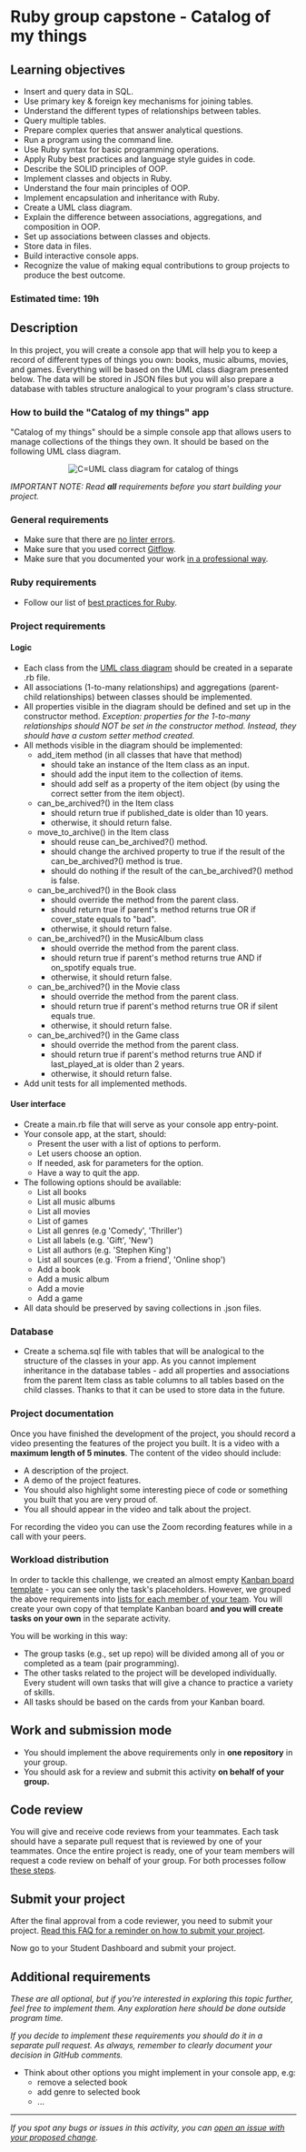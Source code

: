 # Ruby group capstone - Catalog of my things

## Learning objectives
- Insert and query data in SQL.
- Use primary key & foreign key mechanisms for joining tables.
- Understand the different types of relationships between tables.
- Query multiple tables.
- Prepare complex queries that answer analytical questions.
- Run a program using the command line.
- Use Ruby syntax for basic programming operations.
- Apply Ruby best practices and language style guides in code.
- Describe the SOLID principles of OOP.
- Implement classes and objects in Ruby.
- Understand the four main principles of OOP.
- Implement encapsulation and inheritance with Ruby.
- Create a UML class diagram.
- Explain the difference between associations, aggregations, and composition in OOP.
- Set up associations between classes and objects.
- Store data in files.
- Build interactive console apps.
- Recognize the value of making equal contributions to group projects to produce the best outcome. 

### Estimated time: 19h

## Description

In this project, you will create a console app that will help you to keep a record of different types of things you own: books, music albums, movies, and games.
Everything will be based on the UML class diagram presented below. The data will be stored in JSON files but you will also prepare a database with tables structure analogical to your program's class structure.

### How to build the "Catalog of my things" app

"Catalog of my things" should be a simple console app that allows users to manage collections of the things they own. It should be based on the following UML class diagram.

<p align="center">
  <img src="./images/catalog_of_my_things.png" alt="C=UML class diagram for catalog of things" />
</p>

*IMPORTANT NOTE: Read **all** requirements before you start building your project.*

### General requirements

- Make sure that there are [no linter errors](https://github.com/microverseinc/linters-config).
- Make sure that you used correct [Gitflow](https://github.com/microverseinc/curriculum-transversal-skills/blob/main/git-github/articles/gitflow.md).
- Make sure that you documented your work [in a professional way](https://github.com/microverseinc/curriculum-transversal-skills/blob/main/documentation/articles/professional_repo_rules.md).

### Ruby requirements

- Follow our list of [best practices for Ruby](https://github.com/microverseinc/curriculum-ruby/blob/main/articles/ruby_best_practices.md).

### Project requirements

#### Logic

- Each class from the [UML class diagram](./images/catalog_of_my_things.png) should be created in a separate .rb file.
- All associations (1-to-many relationships) and aggregations (parent-child relationships) between classes should be implemented.
- All properties visible in the diagram should be defined and set up in the constructor method. _Exception: properties for the 1-to-many relationships should NOT be set in the constructor method. Instead, they should have a custom setter method created._
- All methods visible in the diagram should be implemented:
    - add_item method (in all classes that have that method)
        - should take an instance of the Item class as an input.
        - should add the input item to the collection of items.
        - should add self as a property of the item object (by using the correct setter from the item object).
    - can_be_archived?() in the Item class
        - should return true if published_date is older than 10 years.
        - otherwise, it should return false.
    - move_to_archive() in the Item class
        - should reuse can_be_archived?() method.
        - should change the archived property to true if the result of the can_be_archived?() method is true.
        - should do nothing if the result of the can_be_archived?() method is false.
    - can_be_archived?() in the Book class
        - should override the method from the parent class.
        - should return true if parent's method returns true OR if cover_state equals to "bad".
        - otherwise, it should return false.
    - can_be_archived?() in the MusicAlbum class
        - should override the method from the parent class.
        - should return true if parent's method returns true AND if on_spotify equals true.
        - otherwise, it should return false.
    - can_be_archived?() in the Movie class
        - should override the method from the parent class.
        - should return true if parent's method returns true OR if silent equals true.
        - otherwise, it should return false.
    - can_be_archived?() in the Game class
        - should override the method from the parent class.
        - should return true if parent's method returns true AND if last_played_at is older than 2 years.
        - otherwise, it should return false.
- Add unit tests for all implemented methods.

#### User interface

- Create a main.rb file that will serve as your console app entry-point.
- Your console app, at the start, should:
    - Present the user with a list of options to perform.
    - Let users choose an option.
    - If needed, ask for parameters for the option.
    - Have a way to quit the app.
- The following options should be available:
    - List all books
    - List all music albums
    - List all movies
    - List of games
    - List all genres (e.g 'Comedy', 'Thriller')
    - List all labels (e.g. 'Gift', 'New')
    - List all authors (e.g. 'Stephen King')
    - List all sources (e.g. 'From a friend', 'Online shop')
    - Add a book
    - Add a music album
    - Add a movie
    - Add a game
 - All data should be preserved by saving collections in .json files.

### Database
- Create a schema.sql file with tables that will be analogical to the structure of the classes in your app. As you cannot implement inheritance in the database tables - add all properties and associations from the parent Item class as table columns to all tables based on the child classes. Thanks to that it can be used to store data in the future.

### Project documentation

Once you have finished the development of the project, you should record a video presenting the features of the project you built. It is a video with a **maximum length of 5 minutes**. The content of the video should include:

- A description of the project.
- A demo of the project features.
- You should also highlight some interesting piece of code or something you built that you are very proud of.
- You all should appear in the video and talk about the project.

For recording the video you can use the Zoom recording features while in a call with your peers.

### Workload distribution

In order to tackle this challenge, we created an almost empty [Kanban board template](https://github.com/microverseinc/curriculum-ruby/projects/1) -  you can see only the task's placeholders. However, we grouped the above requirements into [lists for each member of your team](catalog_of_my_things_divided.md). You will create your own copy of that template Kanban board **and you will create tasks on your own** in the separate activity. 

You will be working in this way:
- The group tasks (e.g., set up repo) will be divided among all of you or completed as a team (pair programming).
- The other tasks related to the project will be developed individually. Every student will own tasks that will give a chance to practice a variety of skills.
- All tasks should be based on the cards from your Kanban board.


## Work and submission mode

- You should implement the above requirements only in **one repository** in your group.
- You should ask for a review and submit this activity **on behalf of your group.**

## Code review

You will give and receive code reviews from your teammates. Each task should have a separate pull request that is reviewed by one of your teammates.
Once the entire project is ready, one of your team members will request a code review on behalf of your group.
For both processes follow [these steps](https://github.com/microverseinc/curriculum-transversal-skills/blob/main/code-review/articles/code_review_flow_group_projects.md).

## Submit your project

After the final approval from a code reviewer, you need to submit your project.
[Read this FAQ for a reminder on how to submit your project](https://microverse.zendesk.com/hc/en-us/articles/360061344234).

Now go to your Student Dashboard and submit your project.

## Additional requirements

*These are all optional, but if you're interested in exploring this topic further, feel free to implement them. Any exploration here should be done outside program time.*

*If you decide to implement these requirements you should do it in a separate pull request. As always, remember to clearly document your decision in GitHub comments.*

- Think about other options you might implement in your console app, e.g:
    - remove a selected book
    - add genre to selected book
    - ...

------

_If you spot any bugs or issues in this activity, you can [open an issue with your proposed change](https://github.com/microverseinc/curriculum-transversal-skills/blob/main/git-github/articles/open_issue.md)._
